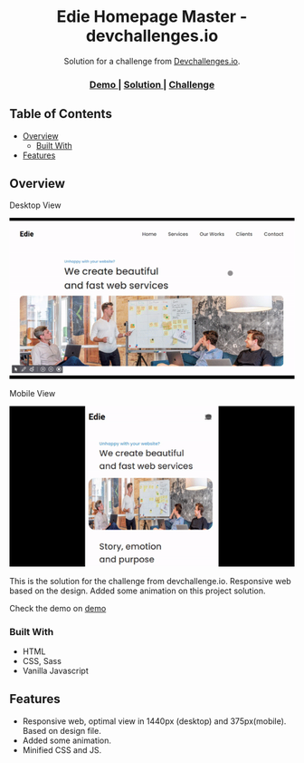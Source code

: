 <!-- Please update value in the {}  -->

<h1 align="center">Edie Homepage Master - devchallenges.io</h1>

<div align="center">
   Solution for a challenge from  <a href="http://devchallenges.io" target="_blank">Devchallenges.io</a>.
</div>

<div align="center">
  <h3>
    <a href="https://https://jovial-pothos-e5bc2f.netlify.app/">
      Demo
    </a>
    <span> | </span>
    <a href="https://https://github.com/Diphopho/edie-homepage-master">
      Solution
    </a>
    <span> | </span>
    <a href="https://devchallenges.io/challenges/xobQBuf8zWWmiYMIAZe0">
      Challenge
    </a>
  </h3>
</div>

<!-- TABLE OF CONTENTS -->

## Table of Contents

- [Overview](#overview)
  - [Built With](#built-with)
- [Features](#features)

<!-- OVERVIEW -->

## Overview

Desktop View<br />

![Desktop View](https://github.com/Diphopho/edie-homepage-master/blob/master/Screenshot.gif)

Mobile View<br />

![screenshot-mobile](https://github.com/Diphopho/edie-homepage-master/blob/master/Screenshot-mobile.gif)

This is the solution for the challenge from devchallenge.io. Responsive web based on the design. Added some animation on this project solution.

Check the demo on [demo](https://jovial-pothos-e5bc2f.netlify.app/)

### Built With

<!-- This section should list any major frameworks that you built your project using. Here are a few examples.-->

- HTML
- CSS, Sass
- Vanilla Javascript

## Features

<!-- List the features of your application or follow the template. Don't share the figma file here :) -->

- Responsive web, optimal view in 1440px (desktop) and 375px(mobile). Based on design file.
- Added some animation.
- Minified CSS and JS.
